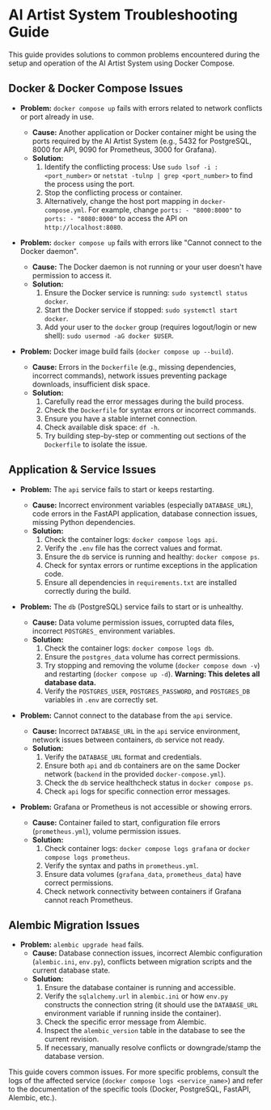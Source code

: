 # AI Artist System Troubleshooting Guide

This guide provides solutions to common problems encountered during the setup and operation of the AI Artist System using Docker Compose.

## Docker & Docker Compose Issues

*   **Problem:** `docker compose up` fails with errors related to network conflicts or port already in use.
    *   **Cause:** Another application or Docker container might be using the ports required by the AI Artist System (e.g., 5432 for PostgreSQL, 8000 for API, 9090 for Prometheus, 3000 for Grafana).
    *   **Solution:**
        1.  Identify the conflicting process: Use `sudo lsof -i :<port_number>` or `netstat -tulnp | grep <port_number>` to find the process using the port.
        2.  Stop the conflicting process or container.
        3.  Alternatively, change the host port mapping in `docker-compose.yml`. For example, change `ports: - "8000:8000"` to `ports: - "8080:8000"` to access the API on `http://localhost:8080`.

*   **Problem:** `docker compose up` fails with errors like "Cannot connect to the Docker daemon".
    *   **Cause:** The Docker daemon is not running or your user doesn't have permission to access it.
    *   **Solution:**
        1.  Ensure the Docker service is running: `sudo systemctl status docker`.
        2.  Start the Docker service if stopped: `sudo systemctl start docker`.
        3.  Add your user to the `docker` group (requires logout/login or new shell): `sudo usermod -aG docker $USER`.

*   **Problem:** Docker image build fails (`docker compose up --build`).
    *   **Cause:** Errors in the `Dockerfile` (e.g., missing dependencies, incorrect commands), network issues preventing package downloads, insufficient disk space.
    *   **Solution:**
        1.  Carefully read the error messages during the build process.
        2.  Check the `Dockerfile` for syntax errors or incorrect commands.
        3.  Ensure you have a stable internet connection.
        4.  Check available disk space: `df -h`.
        5.  Try building step-by-step or commenting out sections of the `Dockerfile` to isolate the issue.

## Application & Service Issues

*   **Problem:** The `api` service fails to start or keeps restarting.
    *   **Cause:** Incorrect environment variables (especially `DATABASE_URL`), code errors in the FastAPI application, database connection issues, missing Python dependencies.
    *   **Solution:**
        1.  Check the container logs: `docker compose logs api`.
        2.  Verify the `.env` file has the correct values and format.
        3.  Ensure the `db` service is running and healthy: `docker compose ps`.
        4.  Check for syntax errors or runtime exceptions in the application code.
        5.  Ensure all dependencies in `requirements.txt` are installed correctly during the build.

*   **Problem:** The `db` (PostgreSQL) service fails to start or is unhealthy.
    *   **Cause:** Data volume permission issues, corrupted data files, incorrect `POSTGRES_` environment variables.
    *   **Solution:**
        1.  Check the container logs: `docker compose logs db`.
        2.  Ensure the `postgres_data` volume has correct permissions.
        3.  Try stopping and removing the volume (`docker compose down -v`) and restarting (`docker compose up -d`). **Warning: This deletes all database data.**
        4.  Verify the `POSTGRES_USER`, `POSTGRES_PASSWORD`, and `POSTGRES_DB` variables in `.env` are correctly set.

*   **Problem:** Cannot connect to the database from the `api` service.
    *   **Cause:** Incorrect `DATABASE_URL` in the `api` service environment, network issues between containers, `db` service not ready.
    *   **Solution:**
        1.  Verify the `DATABASE_URL` format and credentials.
        2.  Ensure both `api` and `db` containers are on the same Docker network (`backend` in the provided `docker-compose.yml`).
        3.  Check the `db` service healthcheck status in `docker compose ps`.
        4.  Check `api` logs for specific connection error messages.

*   **Problem:** Grafana or Prometheus is not accessible or showing errors.
    *   **Cause:** Container failed to start, configuration file errors (`prometheus.yml`), volume permission issues.
    *   **Solution:**
        1.  Check container logs: `docker compose logs grafana` or `docker compose logs prometheus`.
        2.  Verify the syntax and paths in `prometheus.yml`.
        3.  Ensure data volumes (`grafana_data`, `prometheus_data`) have correct permissions.
        4.  Check network connectivity between containers if Grafana cannot reach Prometheus.

## Alembic Migration Issues

*   **Problem:** `alembic upgrade head` fails.
    *   **Cause:** Database connection issues, incorrect Alembic configuration (`alembic.ini`, `env.py`), conflicts between migration scripts and the current database state.
    *   **Solution:**
        1.  Ensure the database container is running and accessible.
        2.  Verify the `sqlalchemy.url` in `alembic.ini` or how `env.py` constructs the connection string (it should use the `DATABASE_URL` environment variable if running inside the container).
        3.  Check the specific error message from Alembic.
        4.  Inspect the `alembic_version` table in the database to see the current revision.
        5.  If necessary, manually resolve conflicts or downgrade/stamp the database version.

This guide covers common issues. For more specific problems, consult the logs of the affected service (`docker compose logs <service_name>`) and refer to the documentation of the specific tools (Docker, PostgreSQL, FastAPI, Alembic, etc.).

